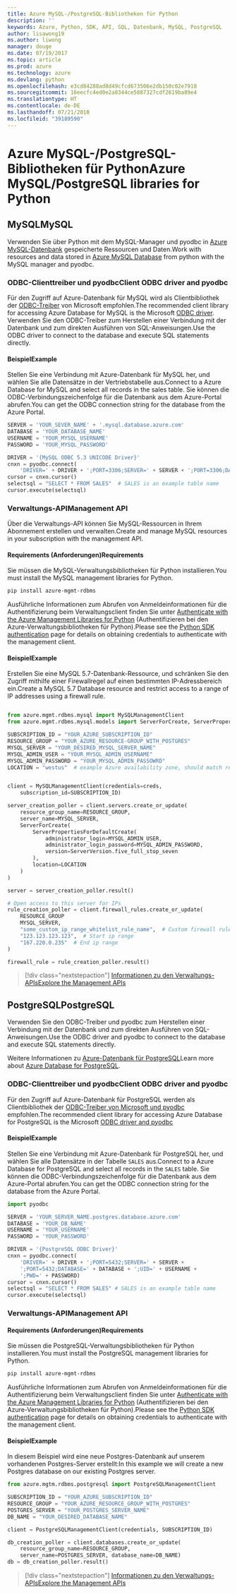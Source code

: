 ```yaml
---
title: Azure MySQL-/PostgreSQL-Bibliotheken für Python
description: ''
keywords: Azure, Python, SDK, API, SQL, Datenbank, MySQL, PostgreSQL
author: lisawong19
ms.author: liwong
manager: douge
ms.date: 07/19/2017
ms.topic: article
ms.prod: azure
ms.technology: azure
ms.devlang: python
ms.openlocfilehash: e3cd84288ad8d49cfcd673506e2db150c02e7918
ms.sourcegitcommit: 16eecfc4ed0e2a8344ce5887327cdf2619ba89e4
ms.translationtype: HT
ms.contentlocale: de-DE
ms.lasthandoff: 07/21/2018
ms.locfileid: "39189590"
---
```

# <a name="azure-mysqlpostgresql-libraries-for-python"></a><span data-ttu-id="c5acd-103">Azure MySQL-/PostgreSQL-Bibliotheken für Python</span><span class="sxs-lookup"><span data-stu-id="c5acd-103">Azure MySQL/PostgreSQL libraries for Python</span></span>

## <a name="mysql"></a><span data-ttu-id="c5acd-104">MySQL</span><span class="sxs-lookup"><span data-stu-id="c5acd-104">MySQL</span></span>

<span data-ttu-id="c5acd-105">Verwenden Sie über Python mit dem MySQL-Manager und pyodbc in [Azure MySQL-Datenbank](/azure/mysql/overview) gespeicherte Ressourcen und Daten.</span><span class="sxs-lookup"><span data-stu-id="c5acd-105">Work with resources and data stored in [Azure MySQL Database](/azure/mysql/overview) from python with the MySQL manager and pyodbc.</span></span>

### <a name="client-odbc-driver-and-pyodbc"></a><span data-ttu-id="c5acd-106">ODBC-Clienttreiber und pyodbc</span><span class="sxs-lookup"><span data-stu-id="c5acd-106">Client ODBC driver and pyodbc</span></span>

<span data-ttu-id="c5acd-107">Für den Zugriff auf Azure-Datenbank für MySQL wird als Clientbibliothek der [ODBC-Treiber](/azure/sql-database/sql-database-connect-query-python#install-the-python-and-database-communication-libraries) von Microsoft empfohlen.</span><span class="sxs-lookup"><span data-stu-id="c5acd-107">The recommended client library for accessing Azure Database for MySQL is the Microsoft [ODBC driver](/azure/sql-database/sql-database-connect-query-python#install-the-python-and-database-communication-libraries).</span></span> <span data-ttu-id="c5acd-108">Verwenden Sie den ODBC-Treiber zum Herstellen einer Verbindung mit der Datenbank und zum direkten Ausführen von SQL-Anweisungen.</span><span class="sxs-lookup"><span data-stu-id="c5acd-108">Use the ODBC driver to connect to the database and execute SQL statements directly.</span></span>

#### <a name="example"></a><span data-ttu-id="c5acd-109">Beispiel</span><span class="sxs-lookup"><span data-stu-id="c5acd-109">Example</span></span>

<span data-ttu-id="c5acd-110">Stellen Sie eine Verbindung mit Azure-Datenbank für MySQL her, und wählen Sie alle Datensätze in der Vertriebstabelle aus.</span><span class="sxs-lookup"><span data-stu-id="c5acd-110">Connect to a Azure Database for MySQL and select all records in the sales table.</span></span> <span data-ttu-id="c5acd-111">Sie können die ODBC-Verbindungszeichenfolge für die Datenbank aus dem Azure-Portal abrufen.</span><span class="sxs-lookup"><span data-stu-id="c5acd-111">You can get the ODBC connection string for the database from the Azure Portal.</span></span>

```python
SERVER = 'YOUR_SEVER_NAME' + '.mysql.database.azure.com'
DATABASE = 'YOUR_DATABASE_NAME'
USERNAME = 'YOUR_MYSQL_USERNAME'
PASSWORD = 'YOUR_MYSQL_PASSWORD'

DRIVER = '{MySQL ODBC 5.3 UNICODE Driver}'
cnxn = pyodbc.connect(
    'DRIVER=' + DRIVER + ';PORT=3306;SERVER=' + SERVER + ';PORT=3306;DATABASE=' + DATABASE + ';UID=' + USERNAME + ';PWD=' + PASSWORD)
cursor = cnxn.cursor()
selectsql = "SELECT * FROM SALES"  # SALES is an example table name
cursor.execute(selectsql)
```

### <a name="management-api"></a><span data-ttu-id="c5acd-112">Verwaltungs-API</span><span class="sxs-lookup"><span data-stu-id="c5acd-112">Management API</span></span>

<span data-ttu-id="c5acd-113">Über die Verwaltungs-API können Sie MySQL-Ressourcen in Ihrem Abonnement erstellen und verwalten.</span><span class="sxs-lookup"><span data-stu-id="c5acd-113">Create and manage MySQL resources in your subscription with the management API.</span></span>

#### <a name="requirements"></a><span data-ttu-id="c5acd-114">Requirements (Anforderungen)</span><span class="sxs-lookup"><span data-stu-id="c5acd-114">Requirements</span></span>
<span data-ttu-id="c5acd-115">Sie müssen die MySQL-Verwaltungsbibliotheken für Python installieren.</span><span class="sxs-lookup"><span data-stu-id="c5acd-115">You must install the MySQL management libraries for Python.</span></span>
```bash
pip install azure-mgmt-rdbms
```

<span data-ttu-id="c5acd-116">Ausführliche Informationen zum Abrufen von Anmeldeinformationen für die Authentifizierung beim Verwaltungsclient finden Sie unter [Authenticate with the Azure Management Libraries for Python](https://docs.microsoft.com/python/azure/python-sdk-azure-authenticate) (Authentifizieren bei den Azure-Verwaltungsbibliotheken für Python).</span><span class="sxs-lookup"><span data-stu-id="c5acd-116">Please see the [Python SDK authentication](https://docs.microsoft.com/python/azure/python-sdk-azure-authenticate) page for details on obtaining credentials to authenticate with the management client.</span></span>

#### <a name="example"></a><span data-ttu-id="c5acd-117">Beispiel</span><span class="sxs-lookup"><span data-stu-id="c5acd-117">Example</span></span>

<span data-ttu-id="c5acd-118">Erstellen Sie eine MySQL 5.7-Datenbank-Ressource, und schränken Sie den Zugriff mithilfe einer Firewallregel auf einen bestimmten IP-Adressbereich ein.</span><span class="sxs-lookup"><span data-stu-id="c5acd-118">Create a MySQL 5.7 Database resource and restrict access to a range of IP addresses using a firewall rule.</span></span>

```python

from azure.mgmt.rdbms.mysql import MySQLManagementClient
from azure.mgmt.rdbms.mysql.models import ServerForCreate, ServerPropertiesForDefaultCreate, ServerVersion

SUBSCRIPTION_ID = "YOUR_AZURE_SUBSCRIPTION_ID"
RESOURCE_GROUP = "YOUR_AZURE_RESOURCE-GROUP_WITH_POSTGRES"
MYSQL_SERVER = "YOUR_DESIRED_MYSQL_SERVER_NAME"
MYSQL_ADMIN_USER = "YOUR_MYSQL_ADMIN_USERNAME"
MYSQL_ADMIN_PASSWORD = "YOUR_MYSQL_ADMIN_PASSOWRD"
LOCATION = "westus"  # example Azure availability zone, should match resource group


client = MySQLManagementClient(credentials=creds,
    subscription_id=SUBSCRIPTION_ID)

server_creation_poller = client.servers.create_or_update(
    resource_group_name=RESOURCE_GROUP,
    server_name=MYSQL_SERVER,
    ServerForCreate(
        ServerPropertiesForDefaultCreate(
            administrator_login=MYSQL_ADMIN_USER,
            administrator_login_password=MYSQL_ADMIN_PASSWORD,
            version=ServerVersion.five_full_stop_seven
        ),
        location=LOCATION
    )
)

server = server_creation_poller.result()

# Open access to this server for IPs
rule_creation_poller = client.firewall_rules.create_or_update(
    RESOURCE_GROUP
    MYSQL_SERVER,
    "some_custom_ip_range_whitelist_rule_name",  # Custom firewall rule name
    "123.123.123.123",  # Start ip range
    "167.220.0.235"  # End ip range
)

firewall_rule = rule_creation_poller.result()
```

> [!div class="nextstepaction"]
> [<span data-ttu-id="c5acd-119">Informationen zu den Verwaltungs-APIs</span><span class="sxs-lookup"><span data-stu-id="c5acd-119">Explore the Management APIs</span></span>](/python/api/overview/azure/postgresql/mysql/management)

## <a name="postgresql"></a><span data-ttu-id="c5acd-120">PostgreSQL</span><span class="sxs-lookup"><span data-stu-id="c5acd-120">PostgreSQL</span></span>
<span data-ttu-id="c5acd-121">Verwenden Sie den ODBC-Treiber und pyodbc zum Herstellen einer Verbindung mit der Datenbank und zum direkten Ausführen von SQL-Anweisungen.</span><span class="sxs-lookup"><span data-stu-id="c5acd-121">Use the ODBC driver and pyodbc to connect to the database and execute SQL statements directly.</span></span>

<span data-ttu-id="c5acd-122">Weitere Informationen zu [Azure-Datenbank für PostgreSQL](https://docs.microsoft.com/azure/postgresql/)</span><span class="sxs-lookup"><span data-stu-id="c5acd-122">Learn more about [Azure Database for PostgreSQL](https://docs.microsoft.com/azure/postgresql/).</span></span>

### <a name="client-odbc-driver-and-pyodbc"></a><span data-ttu-id="c5acd-123">ODBC-Clienttreiber und pyodbc</span><span class="sxs-lookup"><span data-stu-id="c5acd-123">Client ODBC driver and pyodbc</span></span>
<span data-ttu-id="c5acd-124">Für den Zugriff auf Azure-Datenbank für PostgreSQL werden als Clientbibliothek der [ODBC-Treiber von Microsoft und pyodbc](https://docs.microsoft.com/azure/sql-database/sql-database-connect-query-python#install-the-python-and-database-communication-libraries) empfohlen.</span><span class="sxs-lookup"><span data-stu-id="c5acd-124">The recommended client library for accessing Azure Database for PostgreSQL is the Microsoft [ODBC driver and pyodbc](https://docs.microsoft.com/azure/sql-database/sql-database-connect-query-python#install-the-python-and-database-communication-libraries)</span></span>

#### <a name="example"></a><span data-ttu-id="c5acd-125">Beispiel</span><span class="sxs-lookup"><span data-stu-id="c5acd-125">Example</span></span> 

<span data-ttu-id="c5acd-126">Stellen Sie eine Verbindung mit Azure-Datenbank für PostgreSQL her, und wählen Sie alle Datensätze in der Tabelle `SALES` aus.</span><span class="sxs-lookup"><span data-stu-id="c5acd-126">Connect to a Azure Database for PostgreSQL and select all records in the `SALES` table.</span></span> <span data-ttu-id="c5acd-127">Sie können die ODBC-Verbindungszeichenfolge für die Datenbank aus dem Azure-Portal abrufen.</span><span class="sxs-lookup"><span data-stu-id="c5acd-127">You can get the ODBC connection string for the database from the Azure Portal.</span></span>

```python
import pyodbc

SERVER = 'YOUR_SERVER_NAME.postgres.database.azure.com'
DATABASE = 'YOUR_DB_NAME'
USERNAME = 'YOUR_USERNAME'
PASSWORD = 'YOUR_PASSWORD'

DRIVER = '{PostgreSQL ODBC Driver}'
cnxn = pyodbc.connect(
    'DRIVER=' + DRIVER + ';PORT=5432;SERVER=' + SERVER +
    ';PORT=5432;DATABASE=' + DATABASE + ';UID=' + USERNAME +
    ';PWD=' + PASSWORD)
cursor = cnxn.cursor()
selectsql = "SELECT * FROM SALES" # SALES is an example table name
cursor.execute(selectsql)
```

### <a name="management-api"></a><span data-ttu-id="c5acd-128">Verwaltungs-API</span><span class="sxs-lookup"><span data-stu-id="c5acd-128">Management API</span></span>
#### <a name="requirements"></a><span data-ttu-id="c5acd-129">Requirements (Anforderungen)</span><span class="sxs-lookup"><span data-stu-id="c5acd-129">Requirements</span></span>
<span data-ttu-id="c5acd-130">Sie müssen die PostgreSQL-Verwaltungsbibliotheken für Python installieren.</span><span class="sxs-lookup"><span data-stu-id="c5acd-130">You must install the PostgreSQL management libraries for Python.</span></span>
```bash
pip install azure-mgmt-rdbms
```

<span data-ttu-id="c5acd-131">Ausführliche Informationen zum Abrufen von Anmeldeinformationen für die Authentifizierung beim Verwaltungsclient finden Sie unter [Authenticate with the Azure Management Libraries for Python](https://docs.microsoft.com/python/azure/python-sdk-azure-authenticate) (Authentifizieren bei den Azure-Verwaltungsbibliotheken für Python).</span><span class="sxs-lookup"><span data-stu-id="c5acd-131">Please see the [Python SDK authentication](https://docs.microsoft.com/python/azure/python-sdk-azure-authenticate) page for details on obtaining credentials to authenticate with the management client.</span></span>

#### <a name="example"></a><span data-ttu-id="c5acd-132">Beispiel</span><span class="sxs-lookup"><span data-stu-id="c5acd-132">Example</span></span>
<span data-ttu-id="c5acd-133">In diesem Beispiel wird eine neue Postgres-Datenbank auf unserem vorhandenen Postgres-Server erstellt:</span><span class="sxs-lookup"><span data-stu-id="c5acd-133">In this example we will create a new Postgres database on our existing Postgres server.</span></span>
```python
from azure.mgtm.rdbms.postgresql import PostgreSQLManagementClient

SUBSCRIPTION_ID = "YOUR_AZURE_SUBSCRIPTION_ID"
RESOURCE_GROUP = "YOUR_AZURE_RESOURCE_GROUP_WITH_POSTGRES"
POSTGRES_SERVER = "YOUR_POSTGRES_SERVER_NAME"
DB_NAME = "YOUR_DESIRED_DATABASE_NAME"

client = PostgreSQLManagementClient(credentials, SUBSCRIPTION_ID)

db_creation_poller = client.databases.create_or_update(
    resource_group_name=RESOURCE_GROUP,
    server_name=POSTGRES_SERVER, database_name=DB_NAME)
db = db_creation_poller.result()
```

> [!div class="nextstepaction"]
> [<span data-ttu-id="c5acd-134">Informationen zu den Verwaltungs-APIs</span><span class="sxs-lookup"><span data-stu-id="c5acd-134">Explore the Management APIs</span></span>](/python/api/overview/azure/postgresql/mysql/management)